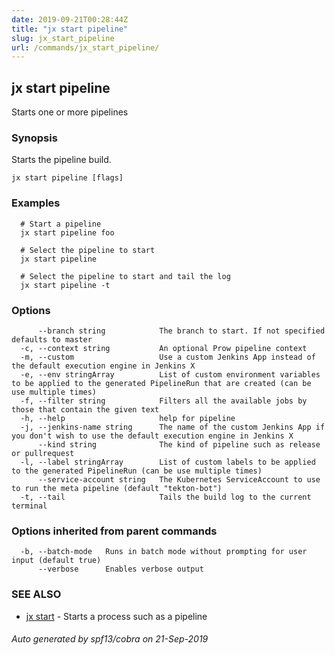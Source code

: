 ```yaml
---
date: 2019-09-21T00:28:44Z
title: "jx start pipeline"
slug: jx_start_pipeline
url: /commands/jx_start_pipeline/
---
```

## jx start pipeline

Starts one or more pipelines

### Synopsis

Starts the pipeline build.

```
jx start pipeline [flags]
```

### Examples

```
  # Start a pipeline
  jx start pipeline foo
  
  # Select the pipeline to start
  jx start pipeline
  
  # Select the pipeline to start and tail the log
  jx start pipeline -t
```

### Options

```
      --branch string            The branch to start. If not specified defaults to master
  -c, --context string           An optional Prow pipeline context
  -m, --custom                   Use a custom Jenkins App instead of the default execution engine in Jenkins X
  -e, --env stringArray          List of custom environment variables to be applied to the generated PipelineRun that are created (can be use multiple times)
  -f, --filter string            Filters all the available jobs by those that contain the given text
  -h, --help                     help for pipeline
  -j, --jenkins-name string      The name of the custom Jenkins App if you don't wish to use the default execution engine in Jenkins X
      --kind string              The kind of pipeline such as release or pullrequest
  -l, --label stringArray        List of custom labels to be applied to the generated PipelineRun (can be use multiple times)
      --service-account string   The Kubernetes ServiceAccount to use to run the meta pipeline (default "tekton-bot")
  -t, --tail                     Tails the build log to the current terminal
```

### Options inherited from parent commands

```
  -b, --batch-mode   Runs in batch mode without prompting for user input (default true)
      --verbose      Enables verbose output
```

### SEE ALSO

* [jx start](/commands/jx_start/)	 - Starts a process such as a pipeline

###### Auto generated by spf13/cobra on 21-Sep-2019
